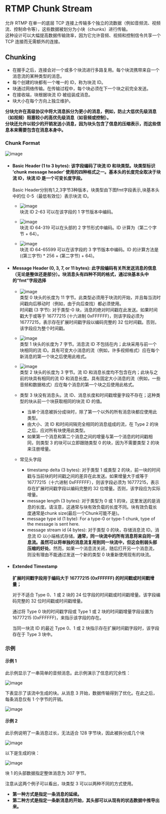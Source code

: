 # RTMP Chunk Stream 
允许 RTMP 在单一的底层 TCP 连接上传输多个独立的流数据（例如音频流、视频流、控制命令等），这些数据被划分为小块（chunks）进行传输。  
这种设计可以大幅提高数据传输效率，因为它允许音频、视频和控制信令共享一个 TCP 连接而无需额外的连接。
## Chunking
- 在握手之后，连接会对一个或多个块流进行多路复用。每个块流携带来自一个消息流的某种类型的消息。
- 每个创建的块都有一个唯一的 ID，称为块流 ID。
- 块通过网络传输。在传输过程中，每个块必须在下一个块之前完全发送。
- 在接收端，块根据块流 ID 被组装成消息。
- 块大小在每个方向上独立维护。
  
**分块允许在高级协议中将大消息拆分为更小的消息，例如，防止大低优先级消息（如视频）阻塞较小的高优先级消息（如音频或控制）。**  
**分块还允许以较少的开销发送小消息，因为块头包含了信息的压缩表示，而这些信息本来需要包含在消息本身中。**

### Chunk Format
![image](https://github.com/user-attachments/assets/970d2b84-76a5-488a-a33d-449ec083c9d4)
- #### Basic Header (1 to 3 bytes): 该字段编码了块流 ID 和块类型。块类型标识 ’chunk message header’ 使用的四种格式之一。基本头的长度完全取决于块流 ID，块流 ID 是一个可变长度字段。
  Basic Header分别有1,2,3字节3种版本，块类型由下图fmt字段表示,块基本头中的位 0-5（最低有效位）表示块流 ID。

  - ![image](https://github.com/user-attachments/assets/29431a1f-f4b9-4b63-8acd-ad914d25807a)  
    块流 ID 2-63 可以在该字段的 1 字节版本中编码。

  - ![image](https://github.com/user-attachments/assets/8048d388-87cd-4b66-9ea4-1becd7e7d8cf)  
    块流 ID 64-319 可以在头部的 2 字节形式中编码。ID 计算为（第二个字节 + 64）。

  - ![image](https://github.com/user-attachments/assets/9de6f795-b631-4e65-a8ec-6da934188ff5)  
    块流 ID 64-65599 可以在该字段的 3 字节版本中编码。ID 的计算方法是 ((第三字节) * 256 + (第二字节) + 64)。

- #### Message Header (0, 3, 7, or 11 bytes): 此字段编码有关所发送消息的信息（无论是整体还是部分）。块消息头有四种不同的格式，通过块基本头中的“fmt”字段选择
  - ![image](https://github.com/user-attachments/assets/d9919e08-447d-4fbc-8799-f33c7d7c4d24)  
    类型 0 块头的长度为 11 字节。此类型必须用于块流的开始，并且每当流时间戳向后移动时（例如，由于向后查找）都必须使用。  
    时间戳 (3 字节): 对于类型-0 块，消息的绝对时间戳在此发送。如果时间戳大于或等于 16777215 (十六进制 0xFFFFFF)，则该字段必须为 16777215，表示存在扩展时间戳字段以编码完整的 32 位时间戳。否则，该字段应为整个时间戳。
    
  - ![image](https://github.com/user-attachments/assets/41845f0b-2586-403d-9321-f20e6f1c3883)  
    类型 1 块头的长度为 7 字节。消息流 ID 不包括在内；此块采用与前一个块相同的流 ID。具有可变大小消息的流（例如，许多视频格式）应在每个新消息的第一个块之后使用此格式。
    
  - ![image](https://github.com/user-attachments/assets/043b62e9-42f4-49fd-8f41-3550aa626d8e)  
    类型 2 块头的长度为 3 字节。流 ID 和消息长度均不包含在内；此块与之前的块具有相同的流 ID 和消息长度。具有固定大小消息的流（例如，一些音频和数据格式）应在每个消息的第一个块之后使用此格式。
    
  - 类型 3 块没有消息头。流 ID、消息长度和时间戳增量字段不存在；这种类型的块从前一个块获取相同的块流 ID 的值。
    - 当单个消息被拆分成块时，除了第一个以外的所有消息块都应使用此类型。
    - 由大小、流 ID 和时间间隔完全相同的消息组成的流，在 Type 2 的块之后，应对所有块使用此类型。
    - 如果第一个消息和第二个消息之间的增量与第一个消息的时间戳相同，则类型 3 的块可以立即跟随类型 0 的块，因为不需要类型 2 的块来注册增量。
      
  - 常见头字段
    - timestamp delta (3 bytes): 对于类型 1 或类型 2 的块，前一块的时间戳与当前块的时间戳之间的差异在此发送。如果增量大于或等于 16777215（十六进制 0xFFFFFF），则该字段必须为 16777215，表示存在扩展时间戳字段以编码完整的 32 位增量。否则，该字段应为实际增量。
    - message length (3 bytes): 对于类型为 0 或 1 的块，这里发送的是消息的长度。请注意，这通常与块有效负载的长度不同。块有效负载长度通常是chunk size(最后一个Chunk可能不是)。
    - message type id (1 byte): For a type-0 or type-1 chunk, type of the message is sent here.
    - message stream id (4 bytes): 对于类型 0 的块，存储消息流 ID。消息流 ID 以小端格式存储。**通常，同一块流中的所有消息将来自同一消息流。虽然可以将单独的消息流复用到同一块流中，但这会削弱头部压缩的好处**。然而，如果一个消息流关闭，随后打开另一个消息流，则没有理由不能通过发送一个新的类型 0 块重新使用现有的块流。

- #### Extended Timestamp
  **扩展时间戳字段用于编码大于 16777215 (0xFFFFFF) 的时间戳或时间戳增量；**

    对于不适合 Type 0、1 或 2 块的 24 位字段的时间戳或时间戳增量。该字段编码完整的 32 位时间戳或时间戳增量。

    通过将 Type 0 块的时间戳字段或 Type 1 或 2 块的时间戳增量字段设置为 16777215 (0xFFFFFF)，来指示该字段的存在。

    当同一块流 ID 的最近 Type 0、1 或 2 块指示存在扩展时间戳字段时，该字段存在于 Type 3 块中。
### 示例
#### 示例 1
此示例显示了一串简单的音频消息。此示例演示了信息的冗余性：

![image](https://github.com/user-attachments/assets/ce275b0c-2076-4324-8941-d3392eaf7c09)

下表显示了该流中生成的块。从消息 3 开始，数据传输得到了优化。在此之后，每条消息仅有 1 个字节的开销。

![image](https://github.com/user-attachments/assets/e8f0cf0d-676a-45ed-8fb3-16cecbfb293d)
#### 示例 2
此示例说明了一条消息过长，无法适合 128 字节块，因此被拆分成几个块

![image](https://github.com/user-attachments/assets/74f5c6b6-a115-457f-8dc3-97245ee7dda9)

以下是生成的块：

![image](https://github.com/user-attachments/assets/4f91f255-023b-4749-b811-d63e1a36fb51)

块 1 的头部数据指定整体消息为 307 字节。

注意从这两个例子可以看出，块类型 3 可以以两种不同的方式使用。
- **第一种方式是指定一条消息的延续。**
- **第二种方式是指定一条新消息的开始，其头部可以从现有的状态数据中推导出来。**
